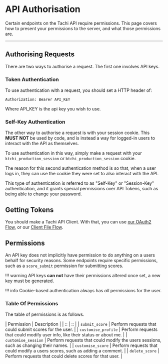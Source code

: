 # API Authorisation

Certain endpoints on the Tachi API require permissions.
This page covers how to present your permissions to the server, and what those permissions are.

*****

## Authorising Requests

There are two ways to authorise a request. The first one involves API keys.

### Token Authentication

To use authentication with a request, you should set a HTTP header of:

```
Authorization: Bearer API_KEY
```

Where API_KEY is the api key you wish to use.

### Self-Key Authentication

The other way to authorise a request is with your session cookie. This **MUST NOT** be used by code, and is instead a way for logged-in users to interact with the API as themselves.

To use authentication in this way, simply make a request with your `ktchi_production_session` or
`btchi_production_session` cookie.

The reason for this second authentication method is so that, when a user logs in, they can use
the cookie they were set to also interact with the API.

This type of authentication is referred to as "Self-Key" or "Session-Key" authentication, and it grants special
permissions over API Tokens, such as being able to change your password.

## Getting Tokens

You should make a Tachi API Client. With that, you can use [our OAuth2 Flow](../tachi-server/infrastructure/oauth2.md),
or our [Client File Flow](../tachi-server/infrastructure/file-flow.md).

## Permissions

An API key does not implicitly have permission to do anything on a users behalf for security reasons.
Some endpoints require specific permissions, such as a `score_submit` permission for submitting scores.

!!! warning
	API keys **can not** have their permissions altered once set, a new key must be generated.

!!! info
	Cookie-based authentication always has *all* permissions for the user.

### Table Of Permissions

The table of permissions is as follows.

| Permission | Description |
| :: | :: |
| `submit_score` | Perform requests that could submit scores for the user. |
| `customise_profile` | Perform requests that could modify user info, like their status or about me. |
| `customise_session` | Perform requests that could modify the users sessions, such as changing their names. |
| `customise_score` | Perform requests that could modify a users scores, such as adding a comment. |
| `delete_score` | Perform requests that could delete scores for that user. |
